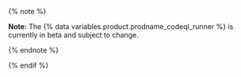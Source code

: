 

{% note %}

**Note:** The {% data variables.product.prodname_codeql_runner %} is currently in beta and subject to change.

{% endnote %}

{% endif %}
